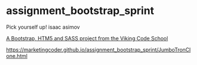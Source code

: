 assignment_bootstrap_sprint
===========================

Pick yourself up!
isaac asimov



[A Bootstrap, HTM5 and SASS project from the Viking Code School](http://www.vikingcodeschool.com)

https://marketingcoder.github.io/assignment_bootstrap_sprint/JumboTronClone.html
